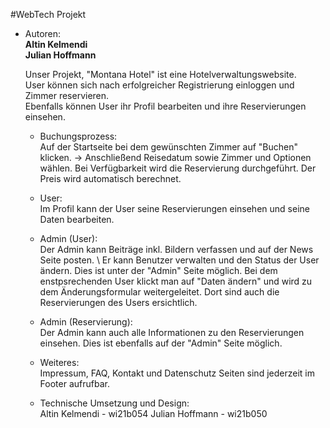 #WebTech Projekt

* Autoren: \
    **Altin Kelmendi** \
    **Julian Hoffmann** 
    
   Unser Projekt, "Montana Hotel" ist eine Hotelverwaltungswebsite. \
   User können sich nach erfolgreicher Registrierung einloggen und Zimmer reservieren. \
   Ebenfalls können User ihr Profil bearbeiten und ihre Reservierungen einsehen. 
   
   * Buchungsprozess: \
    Auf der Startseite bei dem gewünschten Zimmer auf "Buchen" klicken. -> Anschließend Reisedatum sowie Zimmer und Optionen wählen. Bei Verfügbarkeit wird die Reservierung durchgeführt. Der Preis wird automatisch berechnet. 
   
   * User: \
    Im Profil kann der User seine Reservierungen einsehen und seine Daten bearbeiten. 
   
   * Admin (User): \
    Der Admin kann Beiträge inkl. Bildern verfassen und auf der News Seite posten. \ Er kann Benutzer verwalten und den Status der User ändern. Dies ist unter der "Admin" Seite möglich. Bei dem enstpsrechenden User klickt man auf "Daten ändern" und wird zu dem Änderungsformular weitergeleitet. Dort sind auch die Reservierungen des Users ersichtlich. 

   * Admin (Reservierung): \
   Der Admin kann auch alle Informationen zu den Reservierungen einsehen. Dies ist ebenfalls auf der "Admin" Seite möglich. 
    
    * Weiteres: \
      Impressum, FAQ, Kontakt und Datenschutz Seiten sind jederzeit im Footer aufrufbar. 
    
    * Technische Umsetzung und Design: \
      Altin Kelmendi - wi21b054
      Julian Hoffmann - wi21b050
    
   
    
    




